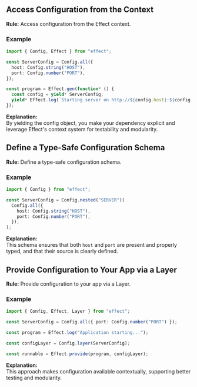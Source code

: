 ## Access Configuration from the Context
**Rule:** Access configuration from the Effect context.

### Example
```typescript
import { Config, Effect } from "effect";

const ServerConfig = Config.all({
  host: Config.string("HOST"),
  port: Config.number("PORT"),
});

const program = Effect.gen(function* () {
  const config = yield* ServerConfig;
  yield* Effect.log(`Starting server on http://${config.host}:${config.port}`);
});
```

**Explanation:**  
By yielding the config object, you make your dependency explicit and leverage Effect's context system for testability and modularity.

## Define a Type-Safe Configuration Schema
**Rule:** Define a type-safe configuration schema.

### Example
```typescript
import { Config } from "effect";

const ServerConfig = Config.nested("SERVER")(
  Config.all({
    host: Config.string("HOST"),
    port: Config.number("PORT"),
  }),
);
```

**Explanation:**  
This schema ensures that both `host` and `port` are present and properly typed, and that their source is clearly defined.

## Provide Configuration to Your App via a Layer
**Rule:** Provide configuration to your app via a Layer.

### Example
````typescript
import { Config, Effect, Layer } from "effect";

const ServerConfig = Config.all({ port: Config.number("PORT") });

const program = Effect.log("Application starting...");

const configLayer = Config.layer(ServerConfig);

const runnable = Effect.provide(program, configLayer);
````

**Explanation:**  
This approach makes configuration available contextually, supporting better testing and modularity.